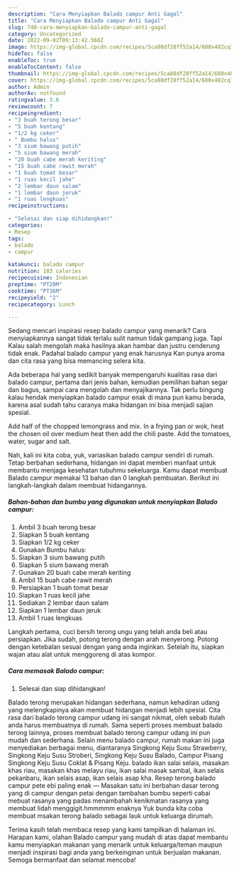 ```yaml
---
description: "Cara Menyiapkan Balado campur Anti Gagal"
title: "Cara Menyiapkan Balado campur Anti Gagal"
slug: 740-cara-menyiapkan-balado-campur-anti-gagal
category: Uncategorized
date: 2022-09-02T09:13:42.560Z
image: https://img-global.cpcdn.com/recipes/5ca88df28ff52a14/680x482cq70/balado-campur-foto-resep-utama.jpg
hideToc: false
enableToc: true
enableTocContent: false
thumbnail: https://img-global.cpcdn.com/recipes/5ca88df28ff52a14/680x482cq70/balado-campur-foto-resep-utama.jpg
cover: https://img-global.cpcdn.com/recipes/5ca88df28ff52a14/680x482cq70/balado-campur-foto-resep-utama.jpg
author: Admin
authorAv: notfound
ratingvalue: 3.6
reviewcount: 7
recipeingredient:
- "3 buah terong besar"
- "5 buah kentang"
- "1/2 kg ceker"
- " Bumbu halus"
- "3 sium bawang putih"
- "5 sium bawang merah"
- "20 buah cabe merah keriting"
- "15 buah cabe rawit merah"
- "1 buah tomat besar"
- "1 ruas kecil jahe"
- "2 lembar daun salam"
- "1 lembar daun jeruk"
- "1 ruas lengkuas"
recipeinstructions:

- "Selesai dan siap dihidangkan!"
categories:
- Resep
tags:
- balado
- campur

katakunci: balado campur 
nutrition: 183 calories
recipecuisine: Indonesian
preptime: "PT20M"
cooktime: "PT36M"
recipeyield: "2"
recipecategory: Lunch

---
```



Sedang mencari inspirasi resep balado campur yang menarik? Cara menyiapkannya sangat tidak terlalu sulit namun tidak gampang juga. Tapi Kalau salah mengolah maka hasilnya akan hambar dan justru cenderung tidak enak. Padahal balado campur yang enak harusnya Kan punya aroma dan cita rasa yang bisa memancing selera kita.


Ada beberapa hal yang sedikit banyak mempengaruhi kualitas rasa dari balado campur, pertama dari jenis bahan, kemudian pemilihan bahan segar dan bagus, sampai cara mengolah dan menyajikannya. Tak perlu bingung kalau hendak menyiapkan balado campur enak di mana pun kamu berada, karena asal sudah tahu caranya maka hidangan ini bisa menjadi sajian spesial.

Add half of the chopped lemongrass and mix. In a frying pan or wok, heat the chosen oil over medium heat then add the chili paste. Add the tomatoes, water, sugar and salt.


Nah, kali ini kita coba, yuk, variasikan balado campur sendiri di rumah. Tetap berbahan sederhana, hidangan ini dapat memberi manfaat untuk membantu menjaga kesehatan tubuhmu sekeluarga. Kamu dapat membuat Balado campur memakai 13 bahan dan 0 langkah pembuatan. Berikut ini langkah-langkah dalam membuat hidangannya.

<!--inarticleads1-->

##### Bahan-bahan dan bumbu yang digunakan untuk menyiapkan Balado campur:

1. Ambil 3 buah terong besar
1. Siapkan 5 buah kentang
1. Siapkan 1/2 kg ceker
1. Gunakan  Bumbu halus:
1. Siapkan 3 sium bawang putih
1. Siapkan 5 sium bawang merah
1. Gunakan 20 buah cabe merah keriting
1. Ambil 15 buah cabe rawit merah
1. Persiapkan 1 buah tomat besar
1. Siapkan 1 ruas kecil jahe
1. Sediakan 2 lembar daun salam
1. Siapkan 1 lembar daun jeruk
1. Ambil 1 ruas lengkuas


Langkah pertama, cuci bersih terong ungu yang telah anda beli atau persiapkan. Jika sudah, potong terong dengan arah menyerong. Potong dengan ketebalan sesuai dengan yang anda inginkan. Setelah itu, siapkan wajan atau alat untuk menggoreng di atas kompor. 

<!--inarticleads2-->

##### Cara memasak Balado campur:


1. Selesai dan siap dihidangkan!

Balado terong merupakan hidangan sederhana, namun kehadiran udang yang melengkapinya akan membuat hidangan menjadi lebih spesial. Cita rasa dari balado terong campur udang ini sangat nikmat, oleh sebab itulah anda harus membuatnya di rumah. Sama seperti proses membuat balado terong lainnya, proses membuat balado terong campur udang ini pun mudah dan sederhana. Selain menu balado campur, rumah makan ini juga menyediakan berbagai menu, diantaranya Singkong Keju Susu Strawberry, Singkong Keju Susu Stroberi, Singkong Keju Susu Balado, Campur Pisang Singkong Keju Susu Coklat &amp; Pisang Keju. balado ikan salai selais, masakan khas riau, masakan khas melayu riau, ikan salai masak sambal, ikan selais pekanbaru, ikan selais asap, ikan selais asap kha. Resep terong balado campur pete ebi paling enak — Masakan satu ini berbahan dasar terong yang di campur dengan petai dengan tambahan bumbu seperti cabai mebuat rasanya yang padas menambahah kenikmatan rasanya yang membuat lidah menggigit.hmmmmm enaknya Yuk bunda kita coba membuat msakan terong balado sebagai lauk untuk keluarga dirumah. 

Terima kasih telah membaca resep yang kami tampilkan di halaman ini. Harapan kami, olahan Balado campur yang mudah di atas dapat membantu kamu menyiapkan makanan yang menarik untuk keluarga/teman maupun menjadi inspirasi bagi anda yang berkeinginan untuk berjualan makanan. Semoga bermanfaat dan selamat mencoba!
